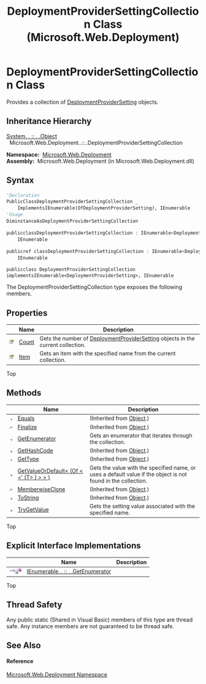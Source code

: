 ﻿---
title: DeploymentProviderSettingCollection Class (Microsoft.Web.Deployment)
TOCTitle: DeploymentProviderSettingCollection Class
ms:assetid: T:Microsoft.Web.Deployment.DeploymentProviderSettingCollection
ms:mtpsurl: https://msdn.microsoft.com/en-us/library/microsoft.web.deployment.deploymentprovidersettingcollection(v=VS.90)
ms:contentKeyID: 20209087
ms.date: 05/02/2012
mtps_version: v=VS.90
f1_keywords:
- Microsoft.Web.Deployment.DeploymentProviderSettingCollection
dev_langs:
- CSharp
- JScript
- VB
- c++
api_location:
- Microsoft.Web.Deployment.dll
api_name:
- Microsoft.Web.Deployment.DeploymentProviderSettingCollection
api_type:
- Managed
topic_type:
- apiref
- kbSyntax
product_family_name: VS
ROBOTS: INDEX,FOLLOW
---

# DeploymentProviderSettingCollection Class

Provides a collection of [DeploymentProviderSetting](deploymentprovidersetting-class-microsoft-web-deployment.md) objects.

## Inheritance Hierarchy

[System. . :: . .Object](https://msdn.microsoft.com/en-us/library/e5kfa45b\(v=vs.90\))  
  Microsoft.Web.Deployment..::..DeploymentProviderSettingCollection  

**Namespace:**  [Microsoft.Web.Deployment](microsoft-web-deployment-namespace.md)  
**Assembly:**  Microsoft.Web.Deployment (in Microsoft.Web.Deployment.dll)

## Syntax

``` vb
'Declaration
PublicClassDeploymentProviderSettingCollection _
    ImplementsIEnumerable(OfDeploymentProviderSetting), IEnumerable
'Usage
DiminstanceAsDeploymentProviderSettingCollection
```

``` csharp
publicclassDeploymentProviderSettingCollection : IEnumerable<DeploymentProviderSetting>, 
    IEnumerable
```

``` c++
publicref classDeploymentProviderSettingCollection : IEnumerable<DeploymentProviderSetting^>, 
    IEnumerable
```

``` jscript
publicclass DeploymentProviderSettingCollection implementsIEnumerable<DeploymentProviderSetting>, IEnumerable
```

The DeploymentProviderSettingCollection type exposes the following members.

## Properties

<table>
<thead>
<tr class="header">
<th> </th>
<th>Name</th>
<th>Description</th>
</tr>
</thead>
<tbody>
<tr class="odd">
<td><img src="images/Dd565996.pubproperty(en-us,VS.90).gif" title="Public property" alt="Public property" /></td>
<td><a href="deploymentprovidersettingcollection-count-property-microsoft-web-deployment.md">Count</a></td>
<td>Gets the number of <a href="deploymentprovidersetting-class-microsoft-web-deployment.md">DeploymentProviderSetting</a> objects in the current collection.</td>
</tr>
<tr class="even">
<td><img src="images/Dd565996.pubproperty(en-us,VS.90).gif" title="Public property" alt="Public property" /></td>
<td><a href="deploymentprovidersettingcollection-item-property-microsoft-web-deployment.md">Item</a></td>
<td>Gets an item with the specified name from the current collection.</td>
</tr>
</tbody>
</table>


Top

## Methods

<table>
<thead>
<tr class="header">
<th> </th>
<th>Name</th>
<th>Description</th>
</tr>
</thead>
<tbody>
<tr class="odd">
<td><img src="images/Dd565996.pubmethod(en-us,VS.90).gif" title="Public method" alt="Public method" /></td>
<td><a href="https://msdn.microsoft.com/en-us/library/bsc2ak47(v=vs.90)">Equals</a></td>
<td>(Inherited from <a href="https://msdn.microsoft.com/en-us/library/e5kfa45b(v=vs.90)">Object</a>.)</td>
</tr>
<tr class="even">
<td><img src="images/Dd565996.protmethod(en-us,VS.90).gif" title="Protected method" alt="Protected method" /></td>
<td><a href="https://msdn.microsoft.com/en-us/library/4k87zsw7(v=vs.90)">Finalize</a></td>
<td>(Inherited from <a href="https://msdn.microsoft.com/en-us/library/e5kfa45b(v=vs.90)">Object</a>.)</td>
</tr>
<tr class="odd">
<td><img src="images/Dd565996.pubmethod(en-us,VS.90).gif" title="Public method" alt="Public method" /></td>
<td><a href="deploymentprovidersettingcollection-getenumerator-method-microsoft-web-deployment.md">GetEnumerator</a></td>
<td>Gets an enumerator that iterates through the collection.</td>
</tr>
<tr class="even">
<td><img src="images/Dd565996.pubmethod(en-us,VS.90).gif" title="Public method" alt="Public method" /></td>
<td><a href="https://msdn.microsoft.com/en-us/library/zdee4b3y(v=vs.90)">GetHashCode</a></td>
<td>(Inherited from <a href="https://msdn.microsoft.com/en-us/library/e5kfa45b(v=vs.90)">Object</a>.)</td>
</tr>
<tr class="odd">
<td><img src="images/Dd565996.pubmethod(en-us,VS.90).gif" title="Public method" alt="Public method" /></td>
<td><a href="https://msdn.microsoft.com/en-us/library/dfwy45w9(v=vs.90)">GetType</a></td>
<td>(Inherited from <a href="https://msdn.microsoft.com/en-us/library/e5kfa45b(v=vs.90)">Object</a>.)</td>
</tr>
<tr class="even">
<td><img src="images/Dd565996.pubmethod(en-us,VS.90).gif" title="Public method" alt="Public method" /></td>
<td><a href="deploymentprovidersettingcollection-getvalueordefault-t-method-microsoft-web-deployment.md">GetValueOrDefault&lt; (Of &lt; &lt;' (T&gt; ) &gt; &gt; )</a></td>
<td>Gets the value with the specified name, or uses a default value if the object is not found in the collection.</td>
</tr>
<tr class="odd">
<td><img src="images/Dd565996.protmethod(en-us,VS.90).gif" title="Protected method" alt="Protected method" /></td>
<td><a href="https://msdn.microsoft.com/en-us/library/57ctke0a(v=vs.90)">MemberwiseClone</a></td>
<td>(Inherited from <a href="https://msdn.microsoft.com/en-us/library/e5kfa45b(v=vs.90)">Object</a>.)</td>
</tr>
<tr class="even">
<td><img src="images/Dd565996.pubmethod(en-us,VS.90).gif" title="Public method" alt="Public method" /></td>
<td><a href="https://msdn.microsoft.com/en-us/library/7bxwbwt2(v=vs.90)">ToString</a></td>
<td>(Inherited from <a href="https://msdn.microsoft.com/en-us/library/e5kfa45b(v=vs.90)">Object</a>.)</td>
</tr>
<tr class="odd">
<td><img src="images/Dd565996.pubmethod(en-us,VS.90).gif" title="Public method" alt="Public method" /></td>
<td><a href="deploymentprovidersettingcollection-trygetvalue-method-microsoft-web-deployment.md">TryGetValue</a></td>
<td>Gets the setting value associated with the specified name.</td>
</tr>
</tbody>
</table>


Top

## Explicit Interface Implementations

<table>
<thead>
<tr class="header">
<th> </th>
<th>Name</th>
<th>Description</th>
</tr>
</thead>
<tbody>
<tr class="odd">
<td><img src="images/Dd566080.pubinterface(en-us,VS.90).gif" title="Explicit interface implemetation" alt="Explicit interface implemetation" /><img src="images/Ff728198.privmethod(en-us,VS.90).gif" title="Private method" alt="Private method" /></td>
<td><a href="deploymentprovidersettingcollection-ienumerable-getenumerator-method-microsoft-web-deployment.md">IEnumerable. . :: . .GetEnumerator</a></td>
<td></td>
</tr>
</tbody>
</table>


Top

## Thread Safety

Any public static (Shared in Visual Basic) members of this type are thread safe. Any instance members are not guaranteed to be thread safe.

## See Also

#### Reference

[Microsoft.Web.Deployment Namespace](microsoft-web-deployment-namespace.md)

